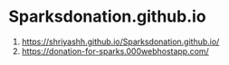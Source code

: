 # Sparksdonation.github.io


1. https://shriyashh.github.io/Sparksdonation.github.io/
2. https://donation-for-sparks.000webhostapp.com/
